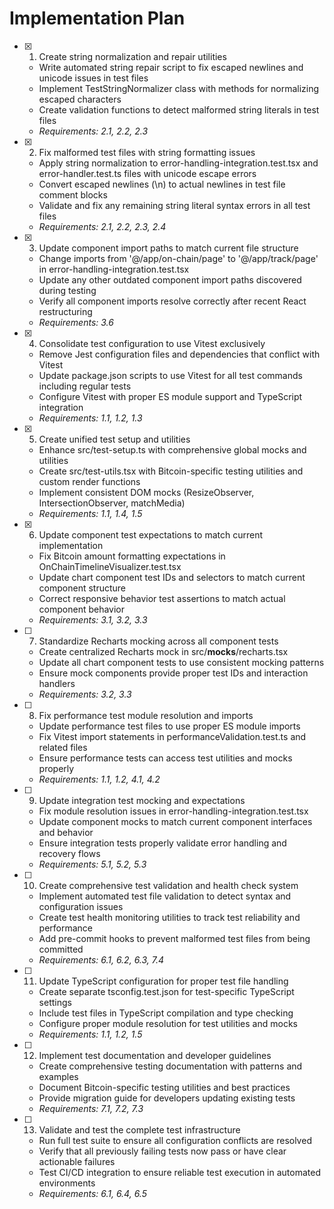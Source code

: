 # Implementation Plan

- [x] 1. Create string normalization and repair utilities
  - Write automated string repair script to fix escaped newlines and unicode issues in test files
  - Implement TestStringNormalizer class with methods for normalizing escaped characters
  - Create validation functions to detect malformed string literals in test files
  - _Requirements: 2.1, 2.2, 2.3_

- [x] 2. Fix malformed test files with string formatting issues
  - Apply string normalization to error-handling-integration.test.tsx and error-handler.test.ts files with unicode escape errors
  - Convert escaped newlines (\n) to actual newlines in test file comment blocks
  - Validate and fix any remaining string literal syntax errors in all test files
  - _Requirements: 2.1, 2.2, 2.3, 2.4_

- [x] 3. Update component import paths to match current file structure
  - Change imports from '@/app/on-chain/page' to '@/app/track/page' in error-handling-integration.test.tsx
  - Update any other outdated component import paths discovered during testing
  - Verify all component imports resolve correctly after recent React restructuring
  - _Requirements: 3.6_

- [x] 4. Consolidate test configuration to use Vitest exclusively
  - Remove Jest configuration files and dependencies that conflict with Vitest
  - Update package.json scripts to use Vitest for all test commands including regular tests
  - Configure Vitest with proper ES module support and TypeScript integration
  - _Requirements: 1.1, 1.2, 1.3_

- [x] 5. Create unified test setup and utilities
  - Enhance src/test-setup.ts with comprehensive global mocks and utilities
  - Create src/test-utils.tsx with Bitcoin-specific testing utilities and custom render functions
  - Implement consistent DOM mocks (ResizeObserver, IntersectionObserver, matchMedia)
  - _Requirements: 1.1, 1.4, 1.5_

- [x] 6. Update component test expectations to match current implementation
  - Fix Bitcoin amount formatting expectations in OnChainTimelineVisualizer.test.tsx
  - Update chart component test IDs and selectors to match current component structure
  - Correct responsive behavior test assertions to match actual component behavior
  - _Requirements: 3.1, 3.2, 3.3_

- [ ] 7. Standardize Recharts mocking across all component tests
  - Create centralized Recharts mock in src/__mocks__/recharts.tsx
  - Update all chart component tests to use consistent mocking patterns
  - Ensure mock components provide proper test IDs and interaction handlers
  - _Requirements: 3.2, 3.3_

- [ ] 8. Fix performance test module resolution and imports
  - Update performance test files to use proper ES module imports
  - Fix Vitest import statements in performanceValidation.test.ts and related files
  - Ensure performance tests can access test utilities and mocks properly
  - _Requirements: 1.1, 1.2, 4.1, 4.2_

- [ ] 9. Update integration test mocking and expectations
  - Fix module resolution issues in error-handling-integration.test.tsx
  - Update component mocks to match current component interfaces and behavior
  - Ensure integration tests properly validate error handling and recovery flows
  - _Requirements: 5.1, 5.2, 5.3_

- [ ] 10. Create comprehensive test validation and health check system
  - Implement automated test file validation to detect syntax and configuration issues
  - Create test health monitoring utilities to track test reliability and performance
  - Add pre-commit hooks to prevent malformed test files from being committed
  - _Requirements: 6.1, 6.2, 6.3, 7.4_

- [ ] 11. Update TypeScript configuration for proper test file handling
  - Create separate tsconfig.test.json for test-specific TypeScript settings
  - Include test files in TypeScript compilation and type checking
  - Configure proper module resolution for test utilities and mocks
  - _Requirements: 1.1, 1.2, 1.5_

- [ ] 12. Implement test documentation and developer guidelines
  - Create comprehensive testing documentation with patterns and examples
  - Document Bitcoin-specific testing utilities and best practices
  - Provide migration guide for developers updating existing tests
  - _Requirements: 7.1, 7.2, 7.3_

- [ ] 13. Validate and test the complete test infrastructure
  - Run full test suite to ensure all configuration conflicts are resolved
  - Verify that all previously failing tests now pass or have clear actionable failures
  - Test CI/CD integration to ensure reliable test execution in automated environments
  - _Requirements: 6.1, 6.4, 6.5_